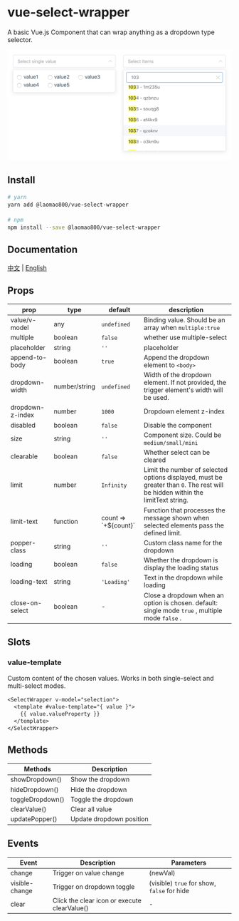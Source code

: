 # vue-select-wrapper

A basic Vue.js Component that can wrap anything as a dropdown type selector.

![vue-select-wrapper preview](preview.png)

## Install

```bash
# yarn
yarn add @laomao800/vue-select-wrapper

# npm
npm install --save @laomao800/vue-select-wrapper
```

## Documentation

[中文](https://laomao800.github.io/vue-select-wrapper/zh/) | [English](https://laomao800.github.io/vue-select-wrapper/)

## Props

| prop             | type          | default                | description                                                                                                                    |
| ---------------- | ------------- | ---------------------- | ------------------------------------------------------------------------------------------------------------------------------ |
| value/v-model    | any           | `undefined`            | Binding value. Should be an array when `multiple:true`                                                                         |
| multiple         | boolean       | `false`                | whether use multiple-select                                                                                                    |
| placeholder      | string        | `''`                   | placeholder                                                                                                                    |
| append-to-body   | boolean       | `true`                 | Append the dropdown element to `<body>`                                                                                        |
| dropdown-width   | number/string | `undefined`            | Width of the dropdown element. If not provided, the trigger element's width will be used.                                      |
| dropdown-z-index | number        | `1000`                 | Dropdown element z-index                                                                                                       |
| disabled         | boolean       | `false`                | Disable the component                                                                                                          |
| size             | string        | `''`                   | Component size. Could be `medium/small/mini`                                                                                   |
| clearable        | boolean       | `false`                | Whether select can be cleared                                                                                                  |
| limit            | number        | `Infinity`             | Limit the number of selected options displayed, must be greater than `0`. The rest will be hidden within the limitText string. |
| limit-text       | function      | count => \`+${count}\` | Function that processes the message shown when selected elements pass the defined limit.                                       |
| popper-class     | string        | `''`                   | Custom class name for the dropdown                                                                                             |
| loading          | boolean       | `false`                | Whether the dropdown is display the loading status                                                                             |
| loading-text     | string        | `'Loading'`            | Text in the dropdown while loading                                                                                             |
| close-on-select  | boolean       | -                      | Close a dropdown when an option is chosen. default: single mode `true` , multiple mode `false` .                               |

## Slots

### value-template

Custom content of the chosen values. Works in both single-select and multi-select modes.

```vue
<SelectWrapper v-model="selection">
  <template #value-template="{ value }">
    {{ value.valueProperty }}
  </template>
</SelectWrapper>
```

## Methods

| Methods          | Description              |
| ---------------- | ------------------------ |
| showDropdown()   | Show the dropdown        |
| hideDropdown()   | Hide the dropdown        |
| toggleDropdown() | Toggle the dropdown      |
| clearValue()     | Clear all value          |
| updatePopper()   | Update dropdown position |

## Events

| Event          | Description                                  | Parameters                                  |
| -------------- | -------------------------------------------- | ------------------------------------------- |
| change         | Trigger on value change                      | (newVal)                                    |
| visible-change | Trigger on dropdown toggle                   | (visible) `true` for show, `false` for hide |
| clear          | Click the clear icon or execute clearValue() | -                                           |
